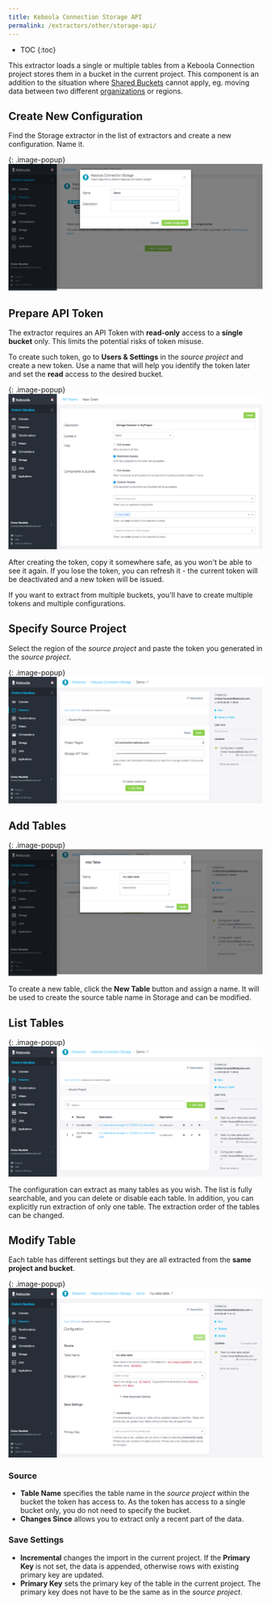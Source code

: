 ```yaml
---
title: Keboola Connection Storage API
permalink: /extractors/other/storage-api/
---
```


* TOC
{:toc}

This extractor loads a single or multiple tables from a Keboola Connection project stores them in a bucket in the 
current project. This component is an addition to the situation where [Shared Buckets](/storage-api/buckets/sharing/) 
cannot apply, eg. moving data between two different [organizations](/management/organization) or regions.

## Create New Configuration
Find the Storage extractor in the list of extractors and create a new configuration. Name it.

{: .image-popup}
![Screenshot - Create configuration](/extractors/other/storage-api/create-configuration.png)

## Prepare API Token

The extractor requires an API Token with **read-only** access to a **single bucket** only. This limits the potential 
risks of token misuse. 

To create such token, go to **Users & Settings** in the *source project* and create a new token. Use a name that will 
help you identify the token later and set the **read** access to the desired bucket. 

{: .image-popup}
![Screenshot - Create API Token](/extractors/other/storage-api/create-token.png)

After creating the token, copy it somewhere safe, as you won't be able to see it again. If you lose the token,
you can refresh it - the current token will be deactivated and a new token will be issued.

If you want to extract from multiple buckets, you'll have to create multiple tokens and multiple configurations.

## Specify Source Project 

Select the region of the *source project* and paste the token you generated in the *source project*. 

{: .image-popup}
![Screenshot - Source Project](/extractors/other/storage-api/source-project.png)

## Add Tables

{: .image-popup}
![Screenshot - Create table](/extractors/other/storage-api/add-tables.png)

To create a new table, click the **New Table** button and assign a name. 
It will be used to create the source table name in Storage and can be modified.
 
## List Tables

{: .image-popup}
![Screenshot - List tables](/extractors/other/storage-api/list-tables.png)

The configuration can extract as many tables as you wish. 
The list is fully searchable, and you can delete or disable each table. In addition, you can explicitly run extraction 
of only one table. 
The extraction order of the tables can be changed.  

## Modify Table

Each table has different settings but they are all extracted from the **same project and bucket**. 

{: .image-popup}
![Screenshot - List tables](/extractors/other/storage-api/configuration.png)


### Source

- **Table Name** specifies the table name in the *source project* within the bucket the token has access to. 
As the token has access to a single bucket only, you do not need to specify the bucket.
- **Changes Since** allows you to extract only a recent part of the data. 

### Save Settings

- **Incremental** changes the import in the current project. If the **Primary Key** is not set, the data is appended, 
otherwise rows with existing primary key are updated.
- **Primary Key** sets the primary key of the table in the current project. The primary key does not have to be the same 
as in the *source project*. 

